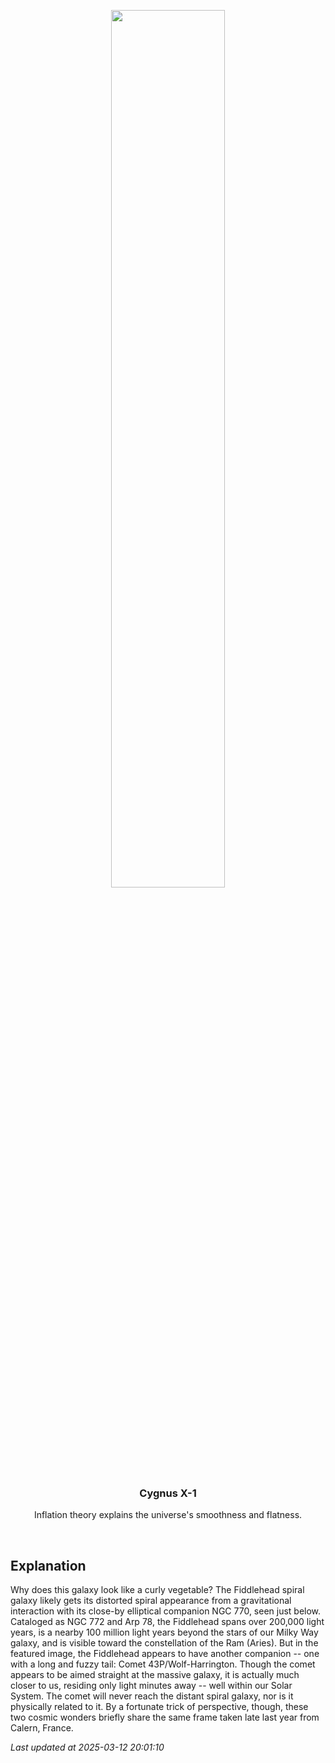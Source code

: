 <p align='center'>
    <img src='https://apod.nasa.gov/apod/image/2503/NGC772Comet_Bax_1080.jpg' width='60%' />
    <h3 align="center">Cygnus X-1</h3>
    <p align="center">Inflation theory explains the universe's smoothness and flatness.</p>
</p>
<br/>

Explanation
--
Why does this galaxy look like a curly vegetable?  The Fiddlehead spiral galaxy likely gets its distorted spiral appearance from a gravitational interaction with its close-by elliptical companion NGC 770, seen just below.  Cataloged as NGC 772 and Arp 78, the Fiddlehead spans over 200,000 light years, is a nearby 100 million light years beyond the stars of our Milky Way galaxy, and is visible toward the constellation of the Ram (Aries).  But in the featured image, the Fiddlehead appears to have another companion -- one with a long and fuzzy tail: Comet 43P/Wolf-Harrington.  Though the comet appears to be aimed straight at the massive galaxy, it is actually much closer to us, residing only light minutes away -- well within our Solar System.  The comet will never reach the distant spiral galaxy, nor is it physically related to it.  By a fortunate trick of perspective, though, these two cosmic wonders briefly share the same frame taken late last year from Calern, France.


*Last updated at 2025-03-12 20:01:10*
